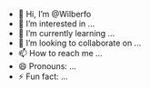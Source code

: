 - 👋 Hi, I’m @Wilberfo
- 👀 I’m interested in ...
- 🌱 I’m currently learning ...
- 💞️ I’m looking to collaborate on ...
- 📫 How to reach me ...
- 😄 Pronouns: ...
- ⚡ Fun fact: ...

<!---
Wilberfo/Wilberfo is a ✨ special ✨ repository because its `README.md` (this file) appears on your GitHub profile.
You can click the Preview link to take a look at your changes.
--->
